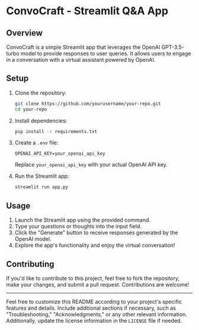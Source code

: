 # ConvoCraft - Streamlit Q&A App

## Overview

ConvoCraft is a simple Streamlit app that leverages the OpenAI GPT-3.5-turbo model to provide responses to user queries. It allows users to engage in a conversation with a virtual assistant powered by OpenAI.

## Setup

1. Clone the repository:

    ```bash
    git clone https://github.com/yourusername/your-repo.git
    cd your-repo
    ```

2. Install dependencies:

    ```bash
    pip install -r requirements.txt
    ```

3. Create a `.env` file:

    ```env
    OPENAI_API_KEY=your_openai_api_key
    ```

    Replace `your_openai_api_key` with your actual OpenAI API key.

4. Run the Streamlit app:

    ```bash
    streamlit run app.py
    ```

## Usage

1. Launch the Streamlit app using the provided command.
2. Type your questions or thoughts into the input field.
3. Click the "Generate" button to receive responses generated by the OpenAI model.
4. Explore the app's functionality and enjoy the virtual conversation!

## Contributing

If you'd like to contribute to this project, feel free to fork the repository, make your changes, and submit a pull request. Contributions are welcome!

---

Feel free to customize this README according to your project's specific features and details. Include additional sections if necessary, such as "Troubleshooting," "Acknowledgments," or any other relevant information. Additionally, update the license information in the `LICENSE` file if needed.
